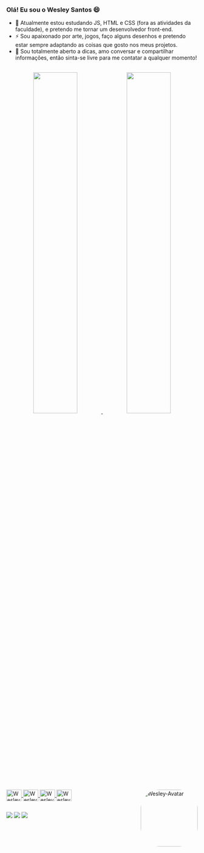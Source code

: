 ### Olá! Eu sou o Wesley Santos 😄

- 🌱 Atualmente estou estudando JS, HTML e CSS (fora as atividades da faculdade), e pretendo me tornar um desenvolvedor front-end.
- ⚡ Sou apaixonado por arte, jogos, faço alguns desenhos e pretendo estar sempre adaptando as coisas que gosto nos meus projetos.
- 🤗 Sou totalmente aberto a dicas, amo conversar e compartilhar informações, então sinta-se livre para me contatar a qualquer momento!
<!-- - ✍🏻 Sou novo na plataforma, em desenvolvimento web e programação em geral. Espero poder me adaptar aqui, aprender e contribuir com o que eu puder. --> 
##

<div align="center">
  <a href="https://github.com/wesleysantosdev">
  <img  width="48%" src="https://github-readme-stats.vercel.app/api?username=wesleysantosdev&show_icons=true&theme=radical&count_private=true"/>
  <img  width="48%" src="https://github-readme-stats.vercel.app/api/top-langs/?username=wesleysantosdev&layout=compact&theme=radical"/>
</div>

<div style="display: inline_block"><br>
  <img align="center" alt="Wesley-JS" height="30" width="40" src="https://cdn.jsdelivr.net/gh/devicons/devicon/icons/javascript/javascript-plain.svg">
  <img align="center" alt="Wesley-HTML" height="30" width="40" src="https://cdn.jsdelivr.net/gh/devicons/devicon/icons/html5/html5-original.svg">
  <img align="center" alt="Wesley-CSS" height="30" width="40" src="https://cdn.jsdelivr.net/gh/devicons/devicon/icons/css3/css3-original.svg">
<!--   <img align="center" alt="Wesley-Python" height="30" width="40" src="https://cdn.jsdelivr.net/gh/devicons/devicon/icons/python/python-original.svg"> -->
  <img align="center" alt="Wesley-C" height="30" width="40" src="https://cdn.jsdelivr.net/gh/devicons/devicon/icons/c/c-original.svg">
  <img align="right" alt="Wesley-Avatar" height="150" style="border-radius:50px;" src="https://media.discordapp.net/attachments/806662191432204322/956914941540073542/Webp.net-gifmaker.gif">
</div>
  
  ##

  <div>
    <a href="https://instagram.com/wxslev" target="_blank" rel="external"><img src="https://img.shields.io/badge/-Instagram-%23E4405F?style=for-the-badge&logo=instagram&logoColor=white"></a>
    <a href="mailto:wesleysantosdev@outlook.com" rel="external"><img src="https://img.shields.io/badge/Microsoft_Outlook-0078D4?style=for-the-badge&logo=microsoft-outlook&logoColor=white"></a>
    <a href="https://www.linkedin.com/in/wesleysantosdev" target="_blank" rel="external"><img src="https://img.shields.io/badge/-LinkedIn-%230077B5?style=for-the-badge&logo=linkedin&logoColor=white"></a> 
  </div>
  
           
          

          
         
          
